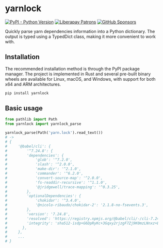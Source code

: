 # yarnlock

[![PyPI - Python Version](https://shields.monicz.dev/pypi/pyversions/yarnlock)](https://pypi.org/project/yarnlock)
[![Liberapay Patrons](https://shields.monicz.dev/liberapay/patrons/Zaczero?logo=liberapay&label=Patrons)](https://liberapay.com/Zaczero/)
[![GitHub Sponsors](https://shields.monicz.dev/github/sponsors/Zaczero?logo=github&label=Sponsors&color=%23db61a2)](https://github.com/sponsors/Zaczero)

Quickly parse yarn dependencies information into a Python dictionary. The output is typed using a TypedDict class, making it more convenient to work with.

## Installation

The recommended installation method is through the PyPI package manager. The project is implemented in Rust and several pre-built binary wheels are available for Linux, macOS, and Windows, with support for both x64 and ARM architectures.

```sh
pip install yarnlock
```

## Basic usage

```py
from pathlib import Path
from yarnlock import yarnlock_parse

yarnlock_parse(Path('yarn.lock').read_text())
# ->
# {
#     '@babel/cli': {
#         '^7.24.8': {
#         'dependencies': {
#             'glob': '^7.2.0',
#             'slash': '^2.0.0',
#             'make-dir': '^2.1.0',
#             'commander': '^6.2.0',
#             'convert-source-map': '^2.0.0',
#             'fs-readdir-recursive': '^1.1.0',
#             '@jridgewell/trace-mapping': '^0.3.25',
#         },
#         'optionalDependencies': {
#             'chokidar': '^3.4.0',
#             '@nicolo-ribaudo/chokidar-2': '2.1.8-no-fsevents.3',
#         },
#         'version': '7.24.8',
#         'resolved': 'https://registry.npmjs.org/@babel/cli/-/cli-7.24.8.tgz',
#         'integrity': 'sha512-isdp+G6DpRyKc+3Gqxy2rjzgF7Zj9K0mzLNnxz+E/fgeag8qT3vVulX4gY9dGO1q0y+0lUv6V3a+uhUzMzrwXg==',
#       },
#     },
#     ...
# }
```
